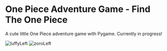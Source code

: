 # One Piece Adventure Game - Find The One Piece

A cute little One Piece adventure game with Pygame. Currently in progress!

![luffyLeft](https://github.com/mbelk059/onepieceGame/assets/114425943/af31f58f-2443-4338-8d24-80bc3841566c)
![zoroLeft](https://github.com/mbelk059/onepieceGame/assets/114425943/aefda198-4345-498e-8ebd-0c689cb14498)
